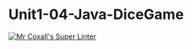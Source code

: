 # Unit1-04-Java-DiceGame
[![Mr Coxall's Super Linter](https://github.com/ICS4U-Programming-NoahS/Unit1-04-Java-DiceGame/workflows/Mr%20Coxall's%20Super%20Linter/badge.svg)](https://github.com/ICS4U-Programming-NoahS/Unit1-04-Java-DiceGame/actions/)
